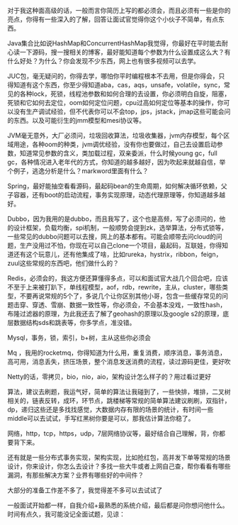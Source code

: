 对于我这种面高级的话，一般而言你简历上写的都必须会，而且必须有一些是你的亮点，你得有一些深入的了解，回答让面试官觉得你这个小伙子不简单，有点东西。

Java集合比如说HashMap和ConcurrentHashMap我觉得，你最好在平时能去耐心读一下源码，搜一搜相关的博客，最好能知道每个参数为什么设置成这么大？有什么好处？为什么？你会发现不少东西，网上也有很多视频可以去学。

JUC包，毫无疑问的，你得去学，哪怕你平时编程根本不去用，但是你得会，只得知道有这个东西，你至少得知道aba，cas，aqs，unsafe，volatile，sync，常见的各种lock，死锁，线程池参数和如何合理的去设置，你必须明白自旋，阻塞，死锁和它如何去定位，oom如何定位问题，cpu过高如何定位等基本的操作，你可以没有生产调试经验，但不代表你可以不会top，jps，jstack，jmap这些可能会问的东西。以及可能衍生的jmm模型和mesi协议等。

JVM毫无意外，大厂必须问，垃圾回收算法，垃圾收集器，jvm内存模型，每个区域用途，各种oom的种类，jvm调优经验，没有你也要做过，自己去设置启动参数，知道常见参数的含义，类加载过程，双亲委派，什么时候young gc，full gc，各种情况进入老年代的方式，你知道的越多越好，因为吹起来就越自信，举个例子，逃逸分析是什么？markword里面有什么？

Spring，最好能抽空看看源码，最起码bean的生命周期，如何解决循环依赖，父子容器，还有boot的启动流程，事务实现原理，动态代理原理等，你知道越多越好。

Dubbo，因为我用的是dubbo，而且我写了，这个也是高频，写了必须问的，他的设计框架，负载均衡，spi机制，一般顺势会提到zk，选举算法，分布式锁等，一些常见的dubbo问题可以去搜，网上的基本都有。可能会顺带去问cloud的问题，生产没用过不怕，你现在可以自己clone一个项目，最起码，互联娃，你得知道还有这个玩意儿，还有他集成了啥，比如rureka，hystrix，ribbon，feign，zuul这些常规的东西吧，他们做什么的？

Redis，必须会的，我这方便还算懂得多点，可以和面试官大战几个回合吧，应该不至于上来被打趴下，单线程模型，aof，rdb，rewrite，主从，cluster，哪些类型，不要再说常规的5个了，多说几个让你区别其他小哥，包含一些缓存常见的问题击穿、穿透、雪崩、数据一致性等，你必须会，不会基本没戏，一致性hash，布隆过滤器的原理，为此我还去了解了geohash的原理以及google s2的原理，底层数据结构sds和跳表等，你多学点，准没错。

Mysql，事务，锁，索引，b+树，主从这些你必须会

Mq ，我用的rocketmq，你得知道为什么用，重复消费，顺序消息，事务消息，高可用，消息丢失，挤压场景，整个消息发送消费的流程，读过源码更佳，更好吹

Netty的话，零拷贝，bio，nio，aio，架构设计怎么样子的？用过看过更好

算法，建议去刷题，我运气好，简单的算法让我碰到了，一些快排，堆排，二叉树相关的，链表反转，成环，环节点，跳楼梯等常规的简单算法建议刷刷，双指针，dp，递归这些还是多找找感觉，大数据内存有限的场景的统计，有时间一些middle可以去试试，手写红黑树你要是可以，那我估计算法你稳了。

网络，http，tcp，https，udp，7层网络协议等，最好结合自己理解，背，你都要背下来。

还有就是一些分布式事务实现，架构实现，比如抢红包，高并发下单等常规的场景设计，你来设计，你怎么去设计？多找一些大牛或者上网自己查，帮你看看有哪些漏洞，有那些解决方案？业界有哪些好的中间件？

大部分的准备工作差不多了，我觉得差不多可以去试试了

一般面试开始都一样，自我介绍+最熟悉的系统介绍，最后都是问你想问他什么。时间有点久，我可能没记全面试题，见谅：
